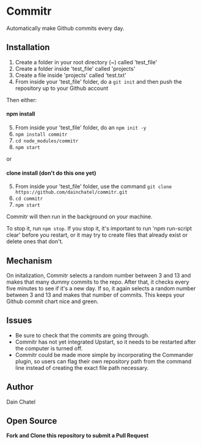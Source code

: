 # Commitr
Automatically make Github commits every day.

## Installation

1. Create a folder in your root directory (~) called 'test_file'
2. Create a folder inside 'test_file' called 'projects'
3. Create a file inside 'projects' called 'test.txt'
4. From inside your 'test_file' folder, do a `git init` and then push the repository up to your Github account

Then either:

#### npm install

5. From inside your 'test_file' folder, do an `npm init -y`
6. `npm install commitr`
7. `cd node_modules/commitr`
8. `npm start`

or

#### clone install (don't do this one yet)

5. From inside your 'test_file' folder, use the command `git clone https://github.com/dainchatel/commitr.git`
6. `cd commitr`
7. `npm start`

Commitr will then run in the background on your machine. 

To stop it, run `npm stop`. If you stop it, it's important to run 'npm run-script clear' before you restart, or it may try to create files that already exist or delete ones that don't.

## Mechanism

On initalization, Commitr selects a random number between 3 and 13 and makes that many dummy commits to the repo. After that, it checks every five minutes to see if it's a new day. If so, it again selects a random number between 3 and 13 and makes that number of commits. This keeps your Github commit chart nice and green. 

## Issues

* Be sure to check that the commits are going through. 
* Commitr has not yet integrated Upstart, so it needs to be restarted after the computer is turned off. 
* Commitr could be made more simple by incorporating the Commander plugin, so users can flag their own repository path from the command line instead of creating the exact file path necessary.

## Author
Dain Chatel 

## Open Source
**Fork and Clone this repository to submit a Pull Request**
